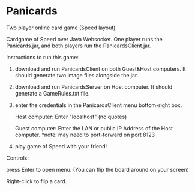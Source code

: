 # Panicards
Two player online card game (Speed layout)

Cardgame of Speed over Java Websocket. One player runs the
Panicards.jar, and both players run the PanicardsClient.jar.

Instructions to run this game:

1) download and run PanicardsClient on both Guest&Host computers. It should generate two image files alongside the jar. 

2) download and run PanicardsServer on Host computer. It should generate a GameRules.txt file. 

3) enter the credentials in the PanicardsClient menu bottom-right box. 

    Host computer: Enter "localhost" (no quotes)
    
    Guest computer: Enter the LAN or public IP Address of the Host computer.
    *note: may need to port-forward on port 8123

4) play game of Speed with your friend!


Controls: 

press Enter to open menu. (You can flip the board around on your screen)

Right-click to flip a card.

